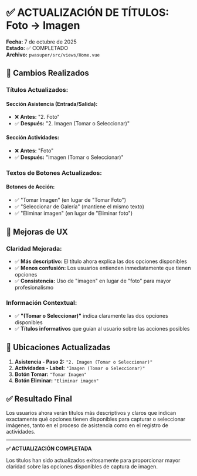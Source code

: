 # ✅ ACTUALIZACIÓN DE TÍTULOS: Foto → Imagen

**Fecha:** 7 de octubre de 2025  
**Estado:** ✅ COMPLETADO  
**Archivo:** `pwasuper/src/views/Home.vue`

## 🔄 Cambios Realizados

### **Títulos Actualizados:**

#### **Sección Asistencia (Entrada/Salida):**
- ❌ **Antes:** "2. Foto"
- ✅ **Después:** "2. Imagen (Tomar o Seleccionar)"

#### **Sección Actividades:**
- ❌ **Antes:** "Foto"
- ✅ **Después:** "Imagen (Tomar o Seleccionar)"

### **Textos de Botones Actualizados:**

#### **Botones de Acción:**
- ✅ "Tomar Imagen" (en lugar de "Tomar Foto")
- ✅ "Seleccionar de Galería" (mantiene el mismo texto)
- ✅ "Eliminar imagen" (en lugar de "Eliminar foto")

## 🎯 Mejoras de UX

### **Claridad Mejorada:**
- ✅ **Más descriptivo:** El título ahora explica las dos opciones disponibles
- ✅ **Menos confusión:** Los usuarios entienden inmediatamente que tienen opciones
- ✅ **Consistencia:** Uso de "imagen" en lugar de "foto" para mayor profesionalismo

### **Información Contextual:**
- ✅ **"(Tomar o Seleccionar)"** indica claramente las dos opciones disponibles
- ✅ **Títulos informativos** que guían al usuario sobre las acciones posibles

## 📍 Ubicaciones Actualizadas

1. **Asistencia - Paso 2:** `"2. Imagen (Tomar o Seleccionar)"`
2. **Actividades - Label:** `"Imagen (Tomar o Seleccionar)"`
3. **Botón Tomar:** `"Tomar Imagen"`
4. **Botón Eliminar:** `"Eliminar imagen"`

## ✅ Resultado Final

Los usuarios ahora verán títulos más descriptivos y claros que indican exactamente qué opciones tienen disponibles para capturar o seleccionar imágenes, tanto en el proceso de asistencia como en el registro de actividades.

---

**✅ ACTUALIZACIÓN COMPLETADA**

Los títulos han sido actualizados exitosamente para proporcionar mayor claridad sobre las opciones disponibles de captura de imagen.